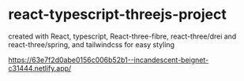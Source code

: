 # react-typescript-threejs-project

 created with React, typescript, React-three-fibre, react-three/drei and react-three/spring, and tailwindcss for easy styling
 
 https://63e7f2d0abe0156c006b52b1--incandescent-beignet-c31444.netlify.app/
 
